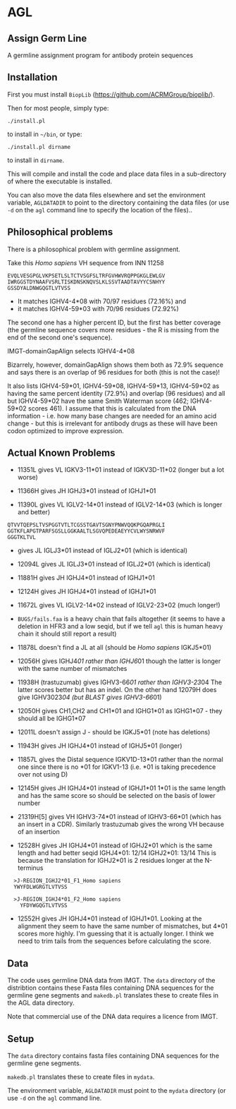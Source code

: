 AGL
===

Assign Germ Line
----------------

A germline assignment program for antibody protein sequences

Installation
------------

First you must install `BiopLib` (https://github.com/ACRMGroup/bioplib/).

Then for most people, simply type:
```
./install.pl
```
to install in `~/bin`, or type:
```
./install.pl dirname
```
to install in `dirname`.

This will compile and install the code and place data files in a
sub-directory of where the executable is installed.

You can also move the data files elsewhere and set the environment
variable, `AGLDATADIR` to point to the directory containing the data
files (or use `-d` on the `agl` command line to specify the location
of the files)..

Philosophical problems
----------------------

There is a philosophical problem with germline assignment.

Take this *Homo sapiens* VH sequence from INN 11258

```
EVQLVESGPGLVKPSETLSLTCTVSGFSLTRFGVHWVRQPPGKGLEWLGV
IWRGGSTDYNAAFVSRLTISKDNSKNQVSLKLSSVTAADTAVYYCSNHYY
GSSDYALDNWGQGTLVTVSS
```

- It matches IGHV4-4\*08 with 70/97 residues (72.16%) and
- it matches IGHV4-59\*03 with 70/96 residues (72.92%)

The second one has a higher percent ID, but the first has better
coverage (the germline sequence covers more residues - the R is
missing from the end of the second one's sequence).

IMGT-domainGapAlign selects IGHV4-4\*08

Bizarrely, however, domainGapAlign shows them both as 72.9% sequence
and says there is an overlap of 96 residues for both (this is not the
case)! 

It also lists IGHV4-59\*01, IGHV4-59\*08, IGHV4-59\*13, IGHV4-59\*02
as having the same percent identity (72.9%) and overlap (96 residues)
and all but IGHV4-59\*02 have the same Smith Waterman score (462;
IGHV4-59\*02 scores 461). I assume that this is calculated from the
DNA information - i.e. how many base changes are needed for an amino
acid change - but this is irrelevant for antibody drugs as these will
have been codon optimized to improve expression.

Actual Known Problems
---------------------

- 11351L gives VL IGKV3-11\*01 instead of IGKV3D-11\*02 (longer but a lot worse)

- 11366H gives JH IGHJ3\*01 instead of IGHJ1\*01

- 11390L gives VL IGLV2-14\*01 instead of IGLV2-14\*03 (which is longer and better)

```
QTVVTQEPSLTVSPGGTVTLTCGSSTGAVTSGNYPNWVQQKPGQAPRGLI
GGTKFLAPGTPARFSGSLLGGKAALTLSGVQPEDEAEYYCVLWYSNRWVF
GGGTKLTVL
```
- gives JL IGLJ3\*01 instead of IGLJ2\*01 (which is identical)

- 12094L gives JL IGLJ3\*01 instead of IGLJ2\*01 (which is identical)

- 11881H gives JH IGHJ4\*01 instead of IGHJ1\*01

- 12124H gives JH IGHJ4\*01 instead of IGHJ1\*01

- 11672L gives VL IGLV2-14\*02 instead of IGLV2-23\*02 (much longer!)

- `BUGS/fails.faa` is a heavy chain that fails altogether (it seems to
  have a deletion in HFR3 and a low seqid, but if we tell `agl` this
  is human heavy chain it should still report a result)

- 11878L doesn't find a JL at all (should be *Homo sapiens* IGKJ5\*01)

- 12056H gives IGHJ4*01 rather than IGHJ6*01 though the latter is
  longer with the same number of mismatches

- 11938H (trastuzumab) gives IGHV3-66*01 rather than IGHV3-23*04 The
  latter scores better but has an indel. On the other hand 12079H does
  give IGHV3023*04 (but BLAST gives IGHV3-66*01)

- 12050H gives CH1,CH2 and CH1\*01 and IGHG1\*01 as IGHG1\*07 - they should
  all be IGHG1\*07

- 12011L doesn't assign J - should be IGKJ5\*01 (note has deletions)

- 11943H gives JH  IGHJ4\*01 instead of IGHJ5\*01 (longer)

- 11857L gives the Distal sequence IGKV1D-13\*01 rather than the normal
  one since there is no \*01 for IGKV1-13 (i.e. \*01 is taking
  precedence over not using D)

- 12145H gives JH IGHJ4\*01 instead of IGHJ1\*01 1\*01 is the same length
  and has the same score so should be selected on the basis of lower number

- 21319H[5] gives VH IGHV3-74\*01 instead of IGHV3-66\*01 (which has an insert
  in a CDR). Similarly trastuzumab gives the wrong VH because of an insertion

- 12528H gives JH IGHJ4\*01 instead of IGHJ2\*01 which is the same length and
  had better seqid IGHJ4\*01: 12/14 IGHJ2*01: 13/14
  This is because the translation for IGHJ2\*01 is 2 residues longer at the
  N-terminus
```  
  >J-REGION_IGHJ2*01_F1_Homo sapiens
  YWYFDLWGRGTLVTVSS

  >J-REGION_IGHJ4*01_F2_Homo sapiens
    YFDYWGQGTLVTVSS
```

- 12552H gives JH IGHJ4\*01 instead of IGHJ1\*01. Looking at the alignment
  they seem to have the same number of mismatches, but 4\*01 scores
  more highly. I'm guessing that it is actually longer. I think we need to
  trim tails from the sequences before calculating the score.

Data
----

The code uses germline DNA data from IMGT. The `data` directory of the
distribtion contains these Fasta files containing DNA sequences for
the germline gene segments and `makedb.pl` translates these to create
files in the AGL data directory.

Note that commercial use of the DNA data requires a licence from IMGT.


Setup
-----

The `data` directory contains fasta files containing DNA sequences for
the germline gene segments.

`makedb.pl` translates these to create files in `mydata`.

The environment variable, `AGLDATADIR` must point to the `mydata`
directory (or use `-d` on the `agl` command line.


